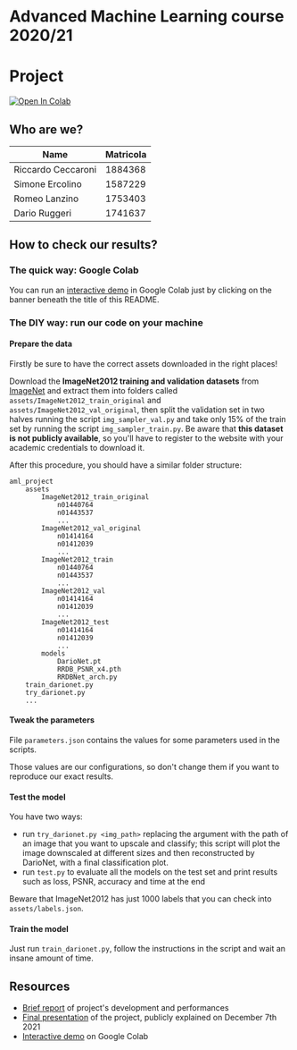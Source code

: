 # Advanced Machine Learning course 2020/21
# Project

[![Open In Colab](https://colab.research.google.com/assets/colab-badge.svg)](https://colab.research.google.com/drive/1SjIv-DGM3X2QDy1SY_hVz-hn75dqsYB_?usp=sharing)

## Who are we?
| Name | Matricola |
| --- | --- |
| Riccardo Ceccaroni | 1884368 |
| Simone Ercolino | 1587229 |
| Romeo Lanzino | 1753403 |
| Dario Ruggeri | 1741637 |

## How to check our results?
### The quick way: Google Colab
You can run an [interactive demo](https://colab.research.google.com/drive/1SjIv-DGM3X2QDy1SY_hVz-hn75dqsYB_?usp=sharing) in Google Colab just by clicking on the banner beneath the title of this README.

### The DIY way: run our code on your machine

#### Prepare the data
Firstly be sure to have the correct assets downloaded in the right places! 

Download the **ImageNet2012 training and validation datasets** from [ImageNet](www.image-net.org) and extract them into folders called `assets/ImageNet2012_train_original` and `assets/ImageNet2012_val_original`, then split the validation set in two halves running the script `img_sampler_val.py` and take only 15% of the train set by running the script `img_sampler_train.py`.
Be aware that **this dataset is not publicly available**, so you'll have to register to the website with your academic credentials to download it.

After this procedure, you should have a similar folder structure:

```
aml_project
    assets
        ImageNet2012_train_original
            n01440764
            n01443537
            ...
        ImageNet2012_val_original
            n01414164
            n01412039
            ...
        ImageNet2012_train
            n01440764
            n01443537
            ...
        ImageNet2012_val
            n01414164
            n01412039
            ...
        ImageNet2012_test
            n01414164
            n01412039
            ...
        models
            DarioNet.pt
            RRDB_PSNR_x4.pth
            RRDBNet_arch.py
    train_darionet.py
    try_darionet.py
    ...
```

#### Tweak the parameters
File `parameters.json` contains the values for some parameters used in the scripts.

Those values are our configurations, so don't change them if you want to reproduce our exact results.

#### Test the model
You have two ways:

- run `try_darionet.py <img_path>` replacing the argument with the path of an image that you want to upscale and classify; this script will plot the image downscaled at different sizes and then reconstructed by DarioNet, with a final classification plot.
- run `test.py` to evaluate all the models on the test set and print results such as loss, PSNR, accuracy and time at the end 

Beware that ImageNet2012 has just 1000 labels that you can check into `assets/labels.json`.

#### Train the model
Just run `train_darionet.py`, follow the instructions in the script and wait an insane amount of time.


## Resources
- [Brief report](https://github.com/rom42pla/aml_project/blob/main/report.pdf) of project's development and performances
- [Final presentation](https://github.com/rom42pla/aml_project/blob/main/presentation.pdf) of the project, publicly explained on December 7th 2021
- [Interactive demo](https://colab.research.google.com/drive/1SjIv-DGM3X2QDy1SY_hVz-hn75dqsYB_?usp=sharing) on Google Colab
